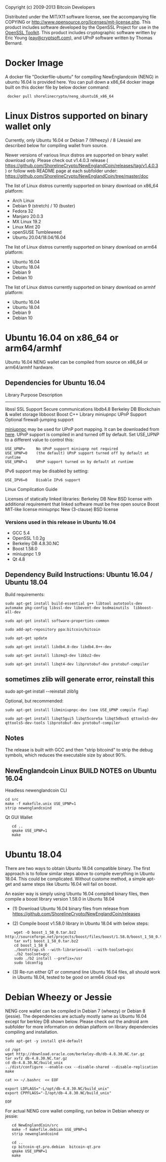 Copyright (c) 2009-2013 Bitcoin Developers

Distributed under the MIT/X11 software license, see the accompanying
file COPYING or http://www.opensource.org/licenses/mit-license.php.
This product includes software developed by the OpenSSL Project for use in the [OpenSSL Toolkit](http://www.openssl.org/). This product includes
cryptographic software written by Eric Young ([eay@cryptsoft.com](mailto:eay@cryptsoft.com)), and UPnP software written by Thomas Bernard.


# Docker Image

A docker file "Dockerfile-ubuntu" for compiling NewEnglandcoin (NENG) in ubuntu 16.04 is provided here. You can pull down a x86_64 docker image built on this docker file by 
below docker command:
```
 docker pull shorelinecrypto/neng_ubuntu16_x86_64
```

# Linux Distros supported on binary wallet only

Currently, only Ubuntu 16.04 or Debian 7 (Wheezy) / 8 (Jessie) are described below for compiling wallet from source. 

Newer versions of various linux distros are supported on binary wallet download only. Please check out v1.4.0.3 release ( https://github.com/ShorelineCrypto/NewEnglandCoin/releases/tag/v1.4.0.3 ) or follow web README page at each subfolder under:
https://github.com/ShorelineCrypto/NewEnglandCoin/tree/master/doc

The list of Linux distros currently supported on binary download on x86_64 platform:

-  Arch Linux
-  Debian 9 (stretch) / 10 (buster)
-  Fedora 32
-  Manjaro 20.0.3
-  MX Linux 19.2
-  Linux Mint 20
-  openSUSE Tumbleweed
-  Ubuntu 20.04/18.04/16.04

The list of Linux distros currently supported on binary download on arm64 platform:
-  Ubuntu 16.04
-  Ubuntu 18.04
-  Debian 9
-  Debian 10

The list of Linux distros currently supported on binary download on armhf platform:
-  Ubuntu 16.04
-  Ubuntu 18.04
-  Debian 9
-  Debian 10


# Ubuntu 16.04 on x86_64 or arm64/armhf

Ubuntu 16.04 NENG wallet can be compiled from source on x86_64 or arm64/armhf hardware.

## Dependencies for Ubuntu 16.04


 Library     Purpose           Description
 -------     -------           -----------
 libssl      SSL Support       Secure communications
 libdb4.8    Berkeley DB       Blockchain & wallet storage
 libboost    Boost             C++ Library
 miniupnpc   UPnP Support      Optional firewall-jumping support

[miniupnpc](http://miniupnp.free.fr/) may be used for UPnP port mapping.  It can be downloaded from [here](
http://miniupnp.tuxfamily.org/files/).  UPnP support is compiled in and
turned off by default.  Set USE_UPNP to a different value to control this:

	USE_UPNP=     No UPnP support miniupnp not required
	USE_UPNP=0    (the default) UPnP support turned off by default at runtime
	USE_UPNP=1    UPnP support turned on by default at runtime

IPv6 support may be disabled by setting:

	USE_IPV6=0    Disable IPv6 support


Linux Compilcation Guide

Licenses of statically linked libraries:
 Berkeley DB   New BSD license with additional requirement that linked
               software must be free open source
 Boost         MIT-like license
 miniupnpc     New (3-clause) BSD license


### Versions used in this release in Ubuntu 16.04

-  GCC           5.4
-  OpenSSL       1.0.2g
-  Berkeley DB   4.8.30.NC
-  Boost         1.58.0
-  miniupnpc     1.9
-  Qt 4.8

## Dependency Build Instructions: Ubuntu 16.04 / Ubuntu 18.04


Build requirements:

```
sudo apt-get install build-essential g++ libtool autotools-dev automake pkg-config libssl-dev libevent-dev bsdmainutils  libboost-all-dev

sudo apt-get install software-properties-common

sudo add-apt-repository ppa:bitcoin/bitcoin

sudo apt-get update

sudo apt-get install libdb4.8-dev libdb4.8++-dev

sudo apt-get install libzmq3-dev libbz2-dev 

sudo apt-get install libqt4-dev libprotobuf-dev protobuf-compiler
```

## sometimes zlib will generate error, reinstall this

sudo apt-get install --reinstall zlib1g

Optional, but recommended:

	sudo apt-get install libminiupnpc-dev (see USE_UPNP compile flag)

	sudo apt-get install libqt5gui5 libqt5core5a libqt5dbus5 qttools5-dev qttools5-dev-tools libprotobuf-dev protobuf-compiler 

Notes
-----
The release is built with GCC and then "strip bitcoind" to strip the debug
symbols, which reduces the executable size by about 90%.



## NewEnglandcoin Linux BUILD NOTES on Ubuntu 16.04

Headless newenglandcoin CLI

```
cd src
make -f makefile.unix USE_UPNP=1
strip newenglandcoind

```

 Qt GUI Wallet
```
   cd ..
   qmake USE_UPNP=1 
   make
``` 

# Ubuntu 18.04

There are two ways to obtain Ubuntu 18.04 compatible binary. The first approach is to follow similar steps above to compile everything
in Ubuntu 18.04.  This could be complicated. Without custome method, a simple apt-get and same steps like Ubuntu 16.04 will fail on boost.

An easier way is simply using Ubuntu 16.04 compiled binary files, then compile a boost library version 1.58.0 in Ubuntu 18.04

* (1) Download Ubuntu 16.04 binary files from release from https://github.com/ShorelineCrypto/NewEnglandCoin/releases

* (2) Compile boost v1.58.0 library in Ubuntu 18.04 with below steps:

```
    wget -O boost_1_58_0.tar.bz2 http://sourceforge.net/projects/boost/files/boost/1.58.0/boost_1_58_0.tar.bz2/download
    tar xvfj boost_1_58_0.tar.bz2
    cd boost_1_58_0
    ./bootstrap.sh --with-libraries=all --with-toolset=gcc 
    ./b2 toolset=gcc 
    sudo ./b2 install --prefix=/usr
    sudo ldconfig 
```

* (3) Re-run either QT or command line Ubuntu 16.04 files, all should work in Ubuntu 18.04, tested to be good on arm64 cloud vps

# Debian Wheezy or Jessie

NENG core wallet can be compiled in Debian 7 (wheezy) or Debian 8 (jessie).  The dependencies are actually mostly same as Ubuntu 16.04 except for berkley DB shown below.  Please check out the android arm subfolder for more information on debian platform on library dependencies compiling and installation.

```
sudo apt-get -y install qt4-default

cd /opt
wget http://download.oracle.com/berkeley-db/db-4.8.30.NC.tar.gz
tar xvfz db-4.8.30.NC.tar.gz
cd db-4.8.30.NC/build_unix
../dist/configure --enable-cxx --disable-shared --disable-replication
make

cat >> ~/.bashrc  << EOF

export LDFLAGS="-L/opt/db-4.8.30.NC/build_unix"
export CPPFLAGS="-I/opt/db-4.8.30.NC/build_unix"

EOF
```



For actual NENG core wallet compiling, run below in Debian wheezy or jessie:
```
   cd NewEnglandCoin/src
   make -f makefile.debian USE_UPNP=1
   strip newenglandcoind
   
   cd ..
   cp bitcoin-qt.pro.debian  bitcoin-qt.pro
   qmake USE_UPNP=1 
   make
   
```


